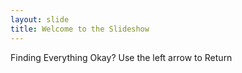 ```yaml
---
layout: slide
title: Welcome to the Slideshow
---
```

Finding Everything Okay?
Use the left arrow to Return
